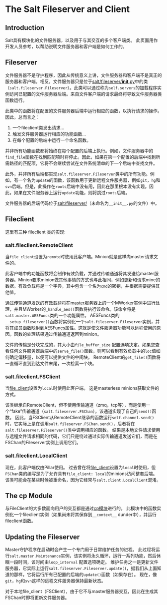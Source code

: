 # The Salt Fileserver and Client
## Introduction

Salt具有模块化的文件服务器，以及用于与其交互的多个客户端类。 此页面用作开发人员参考，以帮助说明文件服务器和客户端是如何工作的。
## Fileserver

文件服务器不是守护程序，因此从传统意义上讲，文件服务器和客户端不是真正的服务器和客户端。相反，文件服务器只是位于[salt/fileserver/__init__.py](https://github.com/saltstack/salt/tree/master/salt/fileserver/__init__.py)中的类（`salt.fileserver.Fileserver`）。此类可以通过称为`self.servers`的加载程序实例访问已配置的文件服务器后端。来自文件客户端的请求最终将导致文件服务器类函数运行。

此类中的函数将在配置的文件服务器后端中运行相应的函数，以执行请求的操作。因此，总而言之：
1. 一个fileclient类发出请求...
2. 触发文件服务器运行相应的功能函数...
3. 在每个配置的后端中运行一个命名函数。

并非所有功能函数都将始终在每个配置的后端上执行。例如，文件服务器中的`find_file`函数在找到匹配项时将停止。因此，如果在第一个配置的后端中找到所需路径的匹配项，它将不会继续尝试在文件系统清单的下一个后端中查找文件。

此外，并非所有后端都实现`salt.fileserver.Fileserver`类中的所有功能。例如，有一个名为`update`的函数，该函数用于更新远程文件服务器，例如`git`，`hg`和`svn`后端。但是，此操作在`roots`后端中没有用，因此在那里根本没有实现。因此，如果在文件服务器上运行`update`功能，则将跳过`roots`后端。

文件服务器的后端代码位于[salt/fileserver/](https://github.com/saltstack/salt/tree/master/salt/fileserver)（未命名为`__init__.py`的文件）中。

## Fileclient

这里有三种 fileclient 类的实现:
### salt.fileclient.RemoteClient

当`file_client`设置为`remote`时使用此客户端。Minion就是这样向master请求文件的。

此客户端中的功能函数将会制作有效负载，并通过传输通道将其发送给master服务器。Minion要求minion做其他事情的方式也与此相同，例如更新和请求mine的数据。有效负载将是一个字典，其中包含一个名为`cmd`的密钥，并根据需要提供其他值。

通过传输通道发送的有效载荷将在master服务器上的一个MWorker实例中进行处理，并且MWorker的`_handle_aes()`函数将执行该命令。该命令将是`salt.master.AESFuncs`类的一个功能属性。 AESFuncs类的`__setup_fileserver()`函数将实例化一个`salt.fileserver.Fileserver`实例，并将其成员函数映射到AESFuncs属性。这就是使文件服务器功能可以远程使用的原因。函数的处理结果通过传输通道返回到minion。

文件的传输是分块完成的，其大小由`file_buffer_size` 配置选项决定。如果您查看任何文件服务器后端中的`serve_file()`函数，则可以看到有效负载中的`loc`值如何确定偏移量，以便可以提供文件的中间块。 RemoteClient的`get_file()`函数将一直循环直到到达文件末尾，一次检索一个块。
### salt.fileclient.FSClient

当[file_client](https://docs.saltstack.com/en/latest/ref/configuration/minion.html#std:conf_minion-file_client)设置为`local`时使用此客户端。 这是masterless minions获取文件的方式。

该类继承自RemoteClient，但不使用传输通道（zmq，tcp等），而是使用一个“fake”传输通道（`salt.fileserver.FSChan`），该通道实现了自己的`send()`函数。 因此，当FSClient从RemoteClient继承的函数运行`self.channel.send()`时，它实际上是在调用`salt.fileserver.FSChan.send()`，后者将在`salt.fileserver.Fileserver()`类中调用相应的函数。 结果是本地文件请求使用与远程文件请求相同的代码，它们只是绕过通过实际传输通道发送它们，而是在FSChan的Fileserver实例上调用它们。
### salt.fileclient.LocalClient

现在，此客户端仅由Pillar使用。 过去曾在将[file_client](https://docs.saltstack.com/en/latest/ref/configuration/minion.html#std:conf_minion-file_client)设置为`local`时使用，但`FSChan`类的编写是为了允许具有`file_client: local`的minions访问整套后端。 该类可能会在某些时候被重命名，因为它经常与`salt.client.LocalClient`混淆。

## The cp Module

与FileClient的大多数面向用户的交互都是通过[cp模块](https://docs.saltstack.com/en/latest/ref/modules/all/salt.modules.cp.html#module-salt.modules.cp)进行的。 此模块中的函数实例化一个fileclient实例（如果尚未将其保存到`__context__` dunder中），并运行fileclient函数。

## Updating the Fileserver

Master守护程序在启动时会产生一个专门用于日常维护任务的进程。 此过程将运行`salt.master.Maintenance`实例，该实例将永久循环，运行一系列功能，然后休眠一段时间，该时间由`loop_interval` 配置选项确定。 维护任务之一是更新文件服务器，它实际上运行`salt.fileserver.Fileserver.update()`，据我们从上面知道的那样，它将运行所有已配置的后端的`update()`函数（如果存在）。 现在，像`git`，`hg`和`svn`这样的远程文件服务器保持最新状态。

对于本地file_client（FSClient），由于它不与master服务器交互，因此在生成其FSChan时即将更新文件服务器。
